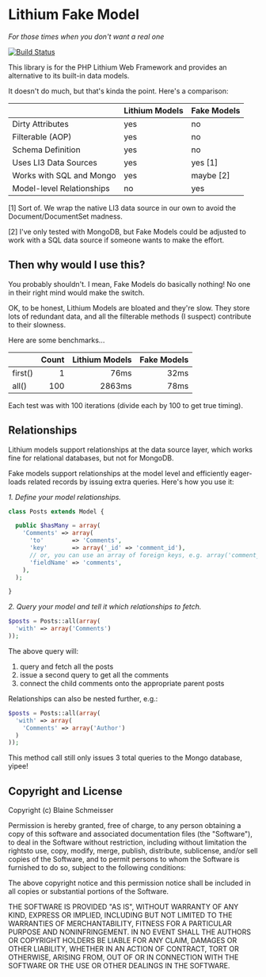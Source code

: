 # Lithium Fake Model

*For those times when you don't want a real one*

[![Build Status](https://travis-ci.org/blainesch/li3_fake_model.svg?branch=master)](https://travis-ci.org/blainesch/li3_fake_model)

This library is for the PHP Lithium Web Framework and provides an alternative to its built-in data models.

It doesn't do much, but that's kinda the point. Here's a comparison:

|                           | Lithium Models | Fake Models |
| ------------------------- | -------------- | ----------- |
| Dirty Attributes          | yes            | no          |
| Filterable (AOP)          | yes            | no          |
| Schema Definition         | yes            | no          |
| Uses LI3 Data Sources     | yes            | yes [1]     |
| Works with SQL and Mongo  | yes            | maybe [2]   |
| Model-level Relationships | no             | yes         |

[1] Sort of. We wrap the native LI3 data source in our own to avoid the Document/DocumentSet madness.

[2] I've only tested with MongoDB, but Fake Models could be adjusted to work with a SQL data source if someone wants to make the effort.

## Then why would I use this?

You probably shouldn't. I mean, Fake Models do basically nothing! No one in their right mind would make the switch.

OK, to be honest, Lithium Models are bloated and they're slow. They store lots of redundant data, and all the filterable methods (I suspect) contribute to their slowness.

Here are some benchmarks...

|             | Count | Lithium Models | Fake Models |
| ----------- | -----:| --------------:| -----------:|
| first()     | 1     | 76ms           | 32ms        |
| all()       | 100   | 2863ms         | 78ms        |

Each test was with 100 iterations (divide each by 100 to get true timing).

## Relationships

Lithium models support relationships at the data source layer, which works fine for relational databases, but not for MongoDB.

Fake models support relationships at the model level and efficiently eager-loads related records by issuing extra queries. Here's how you use it:

*1. Define your model relationships.*

```php
class Posts extends Model {

  public $hasMany = array(
    'Comments' => array(
      'to'        => 'Comments',
      'key'       => array('_id' => 'comment_id'),
      // or, you can use an array of foreign keys, e.g. array('comment_ids' => '_id')
      'fieldName' => 'comments',
    ),
  );

}
```

*2. Query your model and tell it which relationships to fetch.*

```php
$posts = Posts::all(array(
  'with' => array('Comments')
));
```

The above query will:

1. query and fetch all the posts
2. issue a second query to get all the comments
3. connect the child comments onto the appropriate parent posts

Relationships can also be nested further, e.g.:

```php
$posts = Posts::all(array(
  'with' => array(
    'Comments' => array('Author')
  )
));
```

This method call still only issues 3 total queries to the Mongo database, yipee!

## Copyright and License

Copyright (c) Blaine Schmeisser

Permission is hereby granted, free of charge, to any person obtaining a copy of this software and associated documentation files (the "Software"), to deal in the Software without restriction, including without limitation the rightsto use, copy, modify, merge, publish, distribute, sublicense, and/or sell copies of the Software, and to permit persons to whom the Software is furnished to do so, subject to the following conditions:

The above copyright notice and this permission notice shall be included in all copies or substantial portions of the Software.

THE SOFTWARE IS PROVIDED "AS IS", WITHOUT WARRANTY OF ANY KIND, EXPRESS OR IMPLIED, INCLUDING BUT NOT LIMITED TO THE WARRANTIES OF MERCHANTABILITY, FITNESS FOR A PARTICULAR PURPOSE AND NONINFRINGEMENT. IN NO EVENT SHALL THE
AUTHORS OR COPYRIGHT HOLDERS BE LIABLE FOR ANY CLAIM, DAMAGES OR OTHER LIABILITY, WHETHER IN AN ACTION OF CONTRACT, TORT OR OTHERWISE, ARISING FROM, OUT OF OR IN CONNECTION WITH THE SOFTWARE OR THE USE OR OTHER DEALINGS IN THE SOFTWARE.
